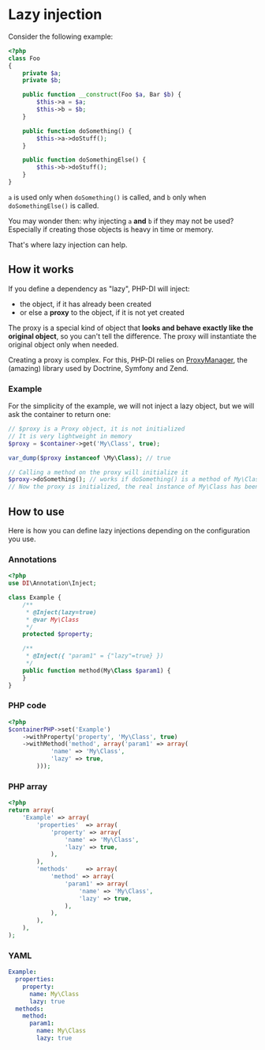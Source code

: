 # Lazy injection

Consider the following example:

```php
<?php
class Foo
{
    private $a;
    private $b;

    public function __construct(Foo $a, Bar $b) {
        $this->a = $a;
        $this->b = $b;
    }

    public function doSomething() {
        $this->a->doStuff();
    }

    public function doSomethingElse() {
        $this->b->doStuff();
    }
}
```

`a` is used only when `doSomething()` is called, and `b` only when `doSomethingElse()` is called.

You may wonder then: why injecting `a` **and** `b` if they may not be used? Especially if creating those objects is heavy in time or memory.

That's where lazy injection can help.

## How it works

If you define a dependency as "lazy", PHP-DI will inject:

- the object, if it has already been created
- or else a **proxy** to the object, if it is not yet created

The proxy is a special kind of object that **looks and behave exactly like the original object**, so you can't tell the difference. The proxy will instantiate the original object only when needed.

Creating a proxy is complex. For this, PHP-DI relies on [ProxyManager](https://github.com/Ocramius/ProxyManager), the (amazing) library used by Doctrine, Symfony and Zend.

### Example

For the simplicity of the example, we will not inject a lazy object, but we will ask the container to return one:

```php
// $proxy is a Proxy object, it is not initialized
// It is very lightweight in memory
$proxy = $container->get('My\Class', true);

var_dump($proxy instanceof \My\Class); // true

// Calling a method on the proxy will initialize it
$proxy->doSomething(); // works if doSomething() is a method of My\Class
// Now the proxy is initialized, the real instance of My\Class has been created and called
```

## How to use

Here is how you can define lazy injections depending on the configuration you use.

### Annotations

```php
<?php
use DI\Annotation\Inject;

class Example {
    /**
     * @Inject(lazy=true)
     * @var My\Class
     */
    protected $property;

    /**
     * @Inject({ "param1" = {"lazy"=true} })
     */
    public function method(My\Class $param1) {
    }
}
```

### PHP code

```php
<?php
$containerPHP->set('Example')
    ->withProperty('property', 'My\Class', true)
    ->withMethod('method', array('param1' => array(
            'name' => 'My\Class',
            'lazy' => true,
        )));
```

### PHP array

```php
<?php
return array(
    'Example' => array(
        'properties'  => array(
            'property' => array(
                'name' => 'My\Class',
                'lazy' => true,
            ),
        ),
        'methods'     => array(
            'method' => array(
                'param1' => array(
                    'name' => 'My\Class',
                    'lazy' => true,
                ),
            ),
        ),
    ),
);
```

### YAML

```yaml
Example:
  properties:
    property:
      name: My\Class
      lazy: true
  methods:
    method:
      param1:
        name: My\Class
        lazy: true
```

